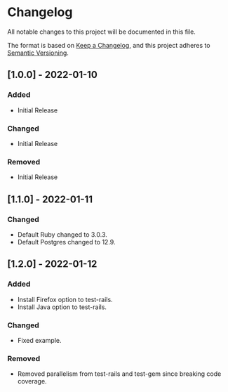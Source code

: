 # Changelog
All notable changes to this project will be documented in this file.

The format is based on [Keep a Changelog](https://keepachangelog.com/en/1.0.0/),
and this project adheres to [Semantic Versioning](https://semver.org/spec/v2.0.0.html).

## [1.0.0] - 2022-01-10
### Added
 - Initial Release
### Changed
 - Initial Release
### Removed
 - Initial Release

## [1.1.0] - 2022-01-11
### Changed
 - Default Ruby changed to 3.0.3.
 - Default Postgres changed to 12.9.

## [1.2.0] - 2022-01-12
### Added
 - Install Firefox option to test-rails.
 - Install Java option to test-rails.
### Changed
 - Fixed example.
### Removed
 - Removed parallelism from test-rails and test-gem since breaking code coverage.

